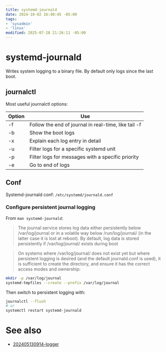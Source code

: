 ```yaml
---
title: systemd-journald
date: 2024-10-02 16:40:45 -05:00
tags:
- 'sysadmin'
- 'linux'
modified: 2025-07-28 21:26:11 -05:00
---
```


# systemd-journald

Writes system logging to a binary file. By default only logs since the last boot.

## journalctl

Most useful journalctl options:

| Option | Use                                                  |
| ------ | ---------------------------------------------------- |
| -f     | Follow the end of journal in real-time, like tail -f |
| -b     | Show the boot logs                                   |
| -x     | Explain each log entry in detail                     |
| -u     | Filter logs for a specific systemd unit              |
| -p     | Filter logs for messages with a specific priority    |
| -e     | Go to end of logs                                    |

## Conf

Systemd-journald conf: `/etc/systemd/journald.conf`

### Configure persistent journal logging

From `man systemd-journald`:

> The journal service stores log data either persistently below /var/log/journal or in a
> volatile way below /run/log/journal/ (in the latter case it is lost at reboot). By
> default, log data is stored persistently if /var/log/journal/ exists during boot

> On systems where /var/log/journal/ does not exist yet but where persistent logging is
> desired (and the default journald.conf is used), it is sufficient to create the
> directory, and ensure it has the correct access modes and ownership:

```bash
mkdir -p /var/log/journal
systemd-tmpfiles --create --prefix /var/log/journal
```

Then switch to persistent logging with:

```bash
journalctl --flush
# or
systemctl restart systemd-journald
```

# See also

* [202405130914-logger](20240513091400-logger.md)
